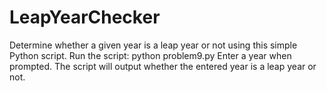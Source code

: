 # LeapYearChecker
Determine whether a given year is a leap year or not using this simple Python script.
Run the script: python problem9.py
Enter a year when prompted.
The script will output whether the entered year is a leap year or not.
